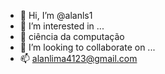 - 👋 Hi, I’m @alanls1
- 👀 I’m interested in ...
- 🌱 ciência da computação
- 💞️ I’m looking to collaborate on ...
- 📫 alanlima4123@gmail.com

<!---
alanls1/alanls1 is a ✨ special ✨ repository because its `README.md` (this file) appears on your GitHub profile.
You can click the Preview link to take a look at your changes.
--->

